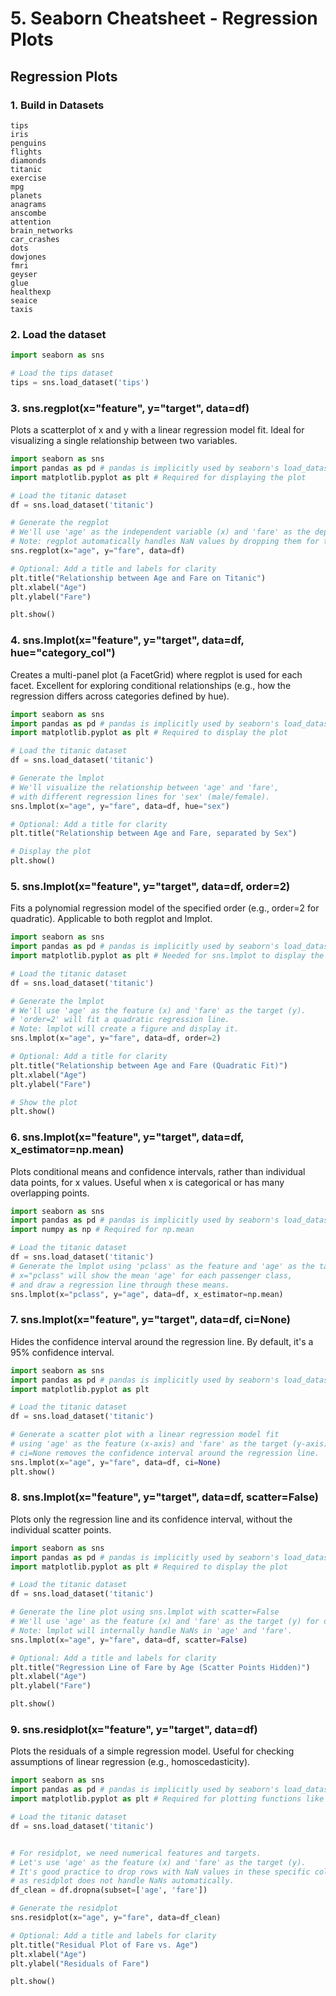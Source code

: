 <div align="left">
  <h1> 5. Seaborn  Cheatsheet - Regression Plots

  ## Regression Plots

### 1. Build in Datasets

```shell
tips
iris
penguins
flights
diamonds
titanic
exercise
mpg
planets
anagrams
anscombe
attention
brain_networks
car_crashes
dots
dowjones
fmri
geyser
glue
healthexp
seaice
taxis
```
### 2. Load the dataset

```py
import seaborn as sns

# Load the tips dataset
tips = sns.load_dataset('tips')
```

### 3. sns.regplot(x="feature", y="target", data=df)
Plots a scatterplot of x and y with a linear regression model fit. Ideal for visualizing a single relationship between two variables.

```py
import seaborn as sns
import pandas as pd # pandas is implicitly used by seaborn's load_dataset
import matplotlib.pyplot as plt # Required for displaying the plot

# Load the titanic dataset
df = sns.load_dataset('titanic')

# Generate the regplot
# We'll use 'age' as the independent variable (x) and 'fare' as the dependent variable (y)
# Note: regplot automatically handles NaN values by dropping them for the regression calculation.
sns.regplot(x="age", y="fare", data=df)

# Optional: Add a title and labels for clarity
plt.title("Relationship between Age and Fare on Titanic")
plt.xlabel("Age")
plt.ylabel("Fare")

plt.show()
```

### 4. sns.lmplot(x="feature", y="target", data=df, hue="category_col")
Creates a multi-panel plot (a FacetGrid) where regplot is used for each facet. Excellent for exploring conditional relationships (e.g., how the regression differs across categories defined by hue).

```py
import seaborn as sns
import pandas as pd # pandas is implicitly used by seaborn's load_dataset
import matplotlib.pyplot as plt # Required to display the plot

# Load the titanic dataset
df = sns.load_dataset('titanic')

# Generate the lmplot
# We'll visualize the relationship between 'age' and 'fare',
# with different regression lines for 'sex' (male/female).
sns.lmplot(x="age", y="fare", data=df, hue="sex")

# Optional: Add a title for clarity
plt.title("Relationship between Age and Fare, separated by Sex")

# Display the plot
plt.show()
```

### 5. sns.lmplot(x="feature", y="target", data=df, order=2)
Fits a polynomial regression model of the specified order (e.g., order=2 for quadratic). Applicable to both regplot and lmplot.

```py
import seaborn as sns
import pandas as pd # pandas is implicitly used by seaborn's load_dataset
import matplotlib.pyplot as plt # Needed for sns.lmplot to display the plot

# Load the titanic dataset
df = sns.load_dataset('titanic')

# Generate the lmplot
# We'll use 'age' as the feature (x) and 'fare' as the target (y).
# 'order=2' will fit a quadratic regression line.
# Note: lmplot will create a figure and display it.
sns.lmplot(x="age", y="fare", data=df, order=2)

# Optional: Add a title for clarity
plt.title("Relationship between Age and Fare (Quadratic Fit)")
plt.xlabel("Age")
plt.ylabel("Fare")

# Show the plot
plt.show()
```

### 6. sns.lmplot(x="feature", y="target", data=df, x_estimator=np.mean)
Plots conditional means and confidence intervals, rather than individual data points, for x values. Useful when x is categorical or has many overlapping points.

```py
import seaborn as sns
import pandas as pd # pandas is implicitly used by seaborn's load_dataset
import numpy as np # Required for np.mean

# Load the titanic dataset
df = sns.load_dataset('titanic')
# Generate the lmplot using 'pclass' as the feature and 'age' as the target
# x="pclass" will show the mean 'age' for each passenger class,
# and draw a regression line through these means.
sns.lmplot(x="pclass", y="age", data=df, x_estimator=np.mean)
```

### 7. sns.lmplot(x="feature", y="target", data=df, ci=None)
Hides the confidence interval around the regression line. By default, it's a 95% confidence interval.

```py
import seaborn as sns
import pandas as pd # pandas is implicitly used by seaborn's load_dataset
import matplotlib.pyplot as plt

# Load the titanic dataset
df = sns.load_dataset('titanic')

# Generate a scatter plot with a linear regression model fit
# using 'age' as the feature (x-axis) and 'fare' as the target (y-axis)
# ci=None removes the confidence interval around the regression line.
sns.lmplot(x="age", y="fare", data=df, ci=None)
plt.show()

```

### 8. sns.lmplot(x="feature", y="target", data=df, scatter=False)
Plots only the regression line and its confidence interval, without the individual scatter points.

```py
import seaborn as sns
import pandas as pd # pandas is implicitly used by seaborn's load_dataset
import matplotlib.pyplot as plt # Required to display the plot

# Load the titanic dataset
df = sns.load_dataset('titanic')

# Generate the line plot using sns.lmplot with scatter=False
# We'll use 'age' as the feature (x) and 'fare' as the target (y) for demonstration.
# Note: lmplot will internally handle NaNs in 'age' and 'fare'.
sns.lmplot(x="age", y="fare", data=df, scatter=False)

# Optional: Add a title and labels for clarity
plt.title("Regression Line of Fare by Age (Scatter Points Hidden)")
plt.xlabel("Age")
plt.ylabel("Fare")

plt.show()
```

### 9. sns.residplot(x="feature", y="target", data=df)
Plots the residuals of a simple regression model. Useful for checking assumptions of linear regression (e.g., homoscedasticity).

```py
import seaborn as sns
import pandas as pd # pandas is implicitly used by seaborn's load_dataset
import matplotlib.pyplot as plt # Required for plotting functions like show()

# Load the titanic dataset
df = sns.load_dataset('titanic')


# For residplot, we need numerical features and targets.
# Let's use 'age' as the feature (x) and 'fare' as the target (y).
# It's good practice to drop rows with NaN values in these specific columns for plotting,
# as residplot does not handle NaNs automatically.
df_clean = df.dropna(subset=['age', 'fare'])

# Generate the residplot
sns.residplot(x="age", y="fare", data=df_clean)

# Optional: Add a title and labels for clarity
plt.title("Residual Plot of Fare vs. Age")
plt.xlabel("Age")
plt.ylabel("Residuals of Fare")

plt.show()
```

